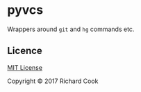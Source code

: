 # pyvcs

Wrappers around `git` and `hg` commands etc.

## Licence

[MIT License][licence]

Copyright &copy; 2017 Richard Cook

[licence]: LICENSE
